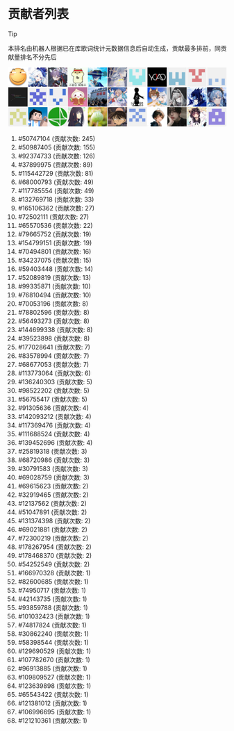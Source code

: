 # 贡献者列表

> [!TIP]
> 本排名由机器人根据已在库歌词统计元数据信息后自动生成，贡献最多排前，同贡献量排名不分先后

![贡献者头像画廊](./CONTRIBUTORS.svg)

1. #50747104 (贡献次数: 245)
2. #50987405 (贡献次数: 155)
3. #92374733 (贡献次数: 126)
4. #37899975 (贡献次数: 89)
5. #115442729 (贡献次数: 81)
6. #68000793 (贡献次数: 49)
7. #117785554 (贡献次数: 49)
8. #132769718 (贡献次数: 33)
9. #165106362 (贡献次数: 27)
10. #72502111 (贡献次数: 27)
11. #65570536 (贡献次数: 22)
12. #79665752 (贡献次数: 19)
13. #154799151 (贡献次数: 19)
14. #70494801 (贡献次数: 16)
15. #34237075 (贡献次数: 15)
16. #59403448 (贡献次数: 14)
17. #52089819 (贡献次数: 13)
18. #99335871 (贡献次数: 10)
19. #76810494 (贡献次数: 10)
20. #70053196 (贡献次数: 8)
21. #78802596 (贡献次数: 8)
22. #56493273 (贡献次数: 8)
23. #144699338 (贡献次数: 8)
24. #39523898 (贡献次数: 8)
25. #177028641 (贡献次数: 7)
26. #83578994 (贡献次数: 7)
27. #68677053 (贡献次数: 7)
28. #113773064 (贡献次数: 6)
29. #136240303 (贡献次数: 5)
30. #98522202 (贡献次数: 5)
31. #56755417 (贡献次数: 5)
32. #91305636 (贡献次数: 4)
33. #142093212 (贡献次数: 4)
34. #117369476 (贡献次数: 4)
35. #111688524 (贡献次数: 4)
36. #139452696 (贡献次数: 4)
37. #25819318 (贡献次数: 3)
38. #68720986 (贡献次数: 3)
39. #30791583 (贡献次数: 3)
40. #69028759 (贡献次数: 3)
41. #69615623 (贡献次数: 2)
42. #32919465 (贡献次数: 2)
43. #12137562 (贡献次数: 2)
44. #51047891 (贡献次数: 2)
45. #131374398 (贡献次数: 2)
46. #69021881 (贡献次数: 2)
47. #72300219 (贡献次数: 2)
48. #178267954 (贡献次数: 2)
49. #178468370 (贡献次数: 2)
50. #54252549 (贡献次数: 2)
51. #166970328 (贡献次数: 1)
52. #82600685 (贡献次数: 1)
53. #74950717 (贡献次数: 1)
54. #42143735 (贡献次数: 1)
55. #93859788 (贡献次数: 1)
56. #101032423 (贡献次数: 1)
57. #74817824 (贡献次数: 1)
58. #30862240 (贡献次数: 1)
59. #58398544 (贡献次数: 1)
60. #129690529 (贡献次数: 1)
61. #107782670 (贡献次数: 1)
62. #96913885 (贡献次数: 1)
63. #109809527 (贡献次数: 1)
64. #123639898 (贡献次数: 1)
65. #65543422 (贡献次数: 1)
66. #121381012 (贡献次数: 1)
67. #106996695 (贡献次数: 1)
68. #121210361 (贡献次数: 1)
